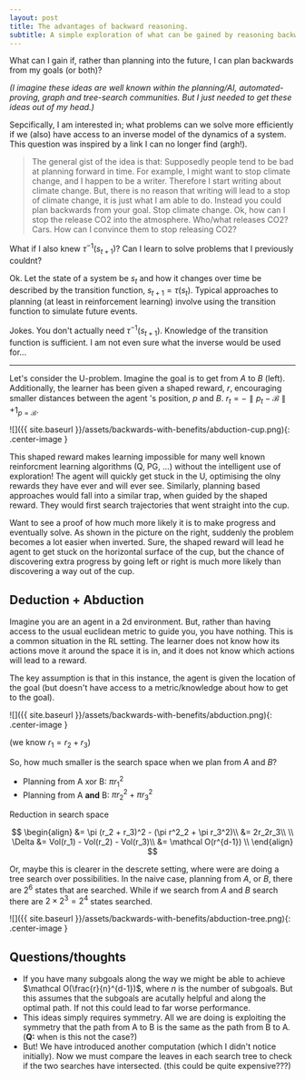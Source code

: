 ```yaml
---
layout: post
title: The advantages of backward reasoning.
subtitle: A simple exploration of what can be gained by reasoning backwards from your goal.
---
```


What can I gain if, rather than planning into the future, I can plan backwards from my goals (or both)?

_(I imagine these ideas are well known within the planning/AI, automated-proving, graph and tree-search communities. But I just needed to get these ideas out of my head.)_

Sepcifically, I am interested in; what problems can we solve more efficiently if we (also) have access to an inverse model of the dynamics of a system. This question was inspired by a link I can no longer find (argh!).

> The general gist of the idea is that: Supposedly people tend to be bad at planning forward in time. For example, I might want to stop climate change, and I happen to be a writer. Therefore I start writing about climate change. But, there is no reason that writing will lead to a stop of climate change, it is just what I am able to do. Instead you could plan backwards from your goal. Stop climate change. Ok, how can I stop the release CO2 into the atmosphere. Who/what releases CO2? Cars. How can I convince them to stop releasing CO2?

<side>What if I also knew $\tau^{-1}(s_{t+1})$? Can I learn to solve problems that I previously couldnt?</side>

Ok. Let the state of a system be $s_t$ and how it changes over time be described by the transition function, $s_{t+1} = \tau(s_t)$. Typical approaches to planning (at least in reinforcement learning) involve using the transition function to simulate future events.

<side>Jokes. You don't actually need $\tau^{-1}(s_{t+1})$. Knowledge of the transition function is sufficient. I am not even sure what the inverse would be used for...</side>
***

Let's consider the U-problem. Imagine the goal is to get from $A$ to $B$ (left). Additionally, the learner has been given a shaped reward, $r$, encouraging smaller distances between the agent 's position, $p$ and $B$. $r_t = -\parallel p_t - \mathcal B \parallel + 1_{p=\mathcal B}$.

![]({{ site.baseurl }}/assets/backwards-with-benefits/abduction-cup.png){: .center-image }

This shaped reward makes learning impossible for many well known reinforcment learning algorithms (Q, PG, ...) without the intelligent use of exploration! The agent will quickly get stuck in the U, optimising the olny rewards they have ever and will ever see. Similarly, planning based approaches would fall into a similar trap, when guided by the shaped reward. They would first search trajectories that went straight into the cup.

<side>Want to see a proof of how much more likely it is to make progress and eventually solve.</side>
As shown in the picture on the right, suddenly the problem becomes a lot easier when inverted. Sure, the shaped reward will lead he agent to get stuck on the horizontal surface of the cup, but the chance of discovering extra progress by going left or right is much more likely than discovering a way out of the cup.

## Deduction + Abduction

Imagine you are an agent in a 2d environment. But, rather than having access to the usual euclidean metric to guide you, you have nothing. This is a common situation in the RL setting. The learner does not know how its actions move it around the space it is in, and it does not know which actions will lead to a reward.

<side>The key assumption is that in this instance, the agent is given the location of the goal (but doesn't have access to a metric/knowledge about how to get to the goal).</side>


![]({{ site.baseurl }}/assets/backwards-with-benefits/abduction.png){: .center-image }

(we know $r_1 = r_2 + r_3$)

So, how much smaller is the search space when we plan from $A$ and $B$?

- Planning from A xor B: $\pi r_1^2$
- Planning from A __and__ B: $\pi r_2^2 + \pi r_3^2$

Reduction in search space

$$
\begin{align}
&= \pi (r_2 + r_3)^2 - (\pi r^2_2 + \pi r_3^2)\\
&= 2r_2r_3\\
\\
\Delta &= Vol(r_1) - Vol(r_2) - Vol(r_3)\\
&= \mathcal O(r^{d-1}) \\
\end{align}
$$


Or, maybe this is clearer in the descrete setting, where were are doing a tree search over possibilities. In the naive case, planning from $A$, or $B$, there are $2^6$ states that are searched. While if we search from $A$ and $B$ search there are $2\times 2^3=2^4$ states searched.

![]({{ site.baseurl }}/assets/backwards-with-benefits/abduction-tree.png){: .center-image }

## Questions/thoughts

- If you have many subgoals along the way we might be able to achieve $\mathcal O(\frac{r}{n}^{d-1})$, where $n$ is the number of subgoals. But this assumes that the subgoals are acutally helpful and along the optimal path. If not this could lead to far worse performance.
- This ideas simply requires symmetry. All we are doing is exploiting the symmetry that the path from A to B is the same as the path from B to A. (__Q:__ when is this not the case?)
- But! We have introduced another computation (which I didn't notice initially). Now we must compare the leaves in each search tree to check if the two searches have intersected. (this could be quite expensive???)
